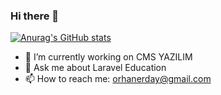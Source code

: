 ### Hi there 👋
[![Anurag's GitHub stats](https://github-readme-stats.vercel.app/api?username=orhanerday)](https://github.com/anuraghazra/github-readme-stats)
<!--
**orhanerday/orhanerday** is a ✨ _special_ ✨ repository because its `README.md` (this file) appears on your GitHub profile.

Here are some ideas to get you started:
-->
- 🔭 I’m currently working on CMS YAZILIM
- 💬 Ask me about Laravel Education
- 📫 How to reach me: orhanerday@gmail.com

